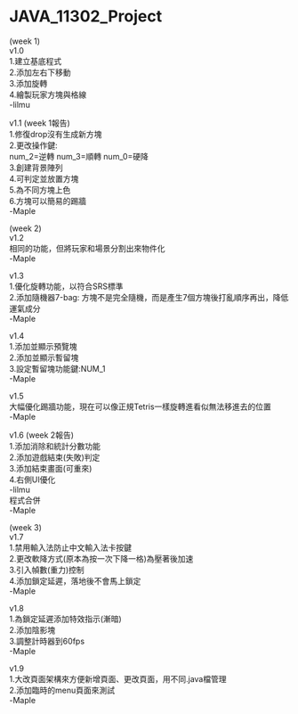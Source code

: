# JAVA_11302_Project  
(week 1)  
v1.0  
        1.建立基底程式  
        2.添加左右下移動  
        3.添加旋轉  
        4.繪製玩家方塊與格線  
    -lilmu  
  
v1.1 (week 1報告)  
        1.修復drop沒有生成新方塊  
        2.更改操作鍵:  
        num_2=逆轉 num_3=順轉 num_0=硬降  
        3.創建背景陣列  
        4.可判定並放置方塊  
        5.為不同方塊上色  
        6.方塊可以簡易的踢牆  
    -Maple  
  
(week 2)  
v1.2  
        相同的功能，但將玩家和場景分割出來物件化  
    -Maple  
  
v1.3  
        1.優化旋轉功能，以符合SRS標準  
        2.添加隨機器7-bag: 方塊不是完全隨機，而是產生7個方塊後打亂順序再出，降低運氣成分  
    -Maple  
  
v1.4  
        1.添加並顯示預覽塊  
        2.添加並顯示暫留塊  
        3.設定暫留塊功能鍵:NUM_1   
    -Maple  
  
v1.5  
        大幅優化踢牆功能，現在可以像正規Tetris一樣旋轉進看似無法移進去的位置  
    -Maple  
  
v1.6 (week 2報告)  
        1.添加消除和統計分數功能  
        2.添加遊戲結束(失敗)判定  
        3.添加結束畫面(可重來)  
        4.右側UI優化  
    -lilmu  
        程式合併  
    -Maple    
  
(week 3)  
v1.7  
        1.禁用輸入法防止中文輸入法卡按鍵  
        2.更改軟降方式(原本為按一次下降一格)為壓著後加速  
        3.引入幀數(重力)控制  
        4.添加鎖定延遲，落地後不會馬上鎖定  
    -Maple  
  
v1.8  
        1.為鎖定延遲添加特效指示(漸暗)  
        2.添加陰影塊  
        3.調整計時器到60fps  
    -Maple  
  
v1.9  
        1.大改頁面架構來方便新增頁面、更改頁面，用不同.java檔管理  
        2.添加臨時的menu頁面來測試  
    -Maple